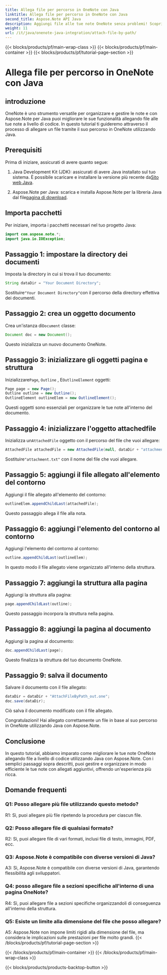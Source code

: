 ```yaml
---
title: Allega file per percorso in OneNote con Java
linktitle: Allega file per percorso in OneNote con Java
second_title: Aspose.Note API Java
description: Aggiungi file alle tue note OneNote senza problemi! Scopri come allegare tramite percorso in Java con Aspose.Note. Guida semplice e codice inclusi! #OneNote #Java #Aspose
weight: 11
url: /it/java/onenote-java-integration/attach-file-by-path/
---
```


{{< blocks/products/pf/main-wrap-class >}}
{{< blocks/products/pf/main-container >}}
{{< blocks/products/pf/tutorial-page-section >}}

# Allega file per percorso in OneNote con Java

## introduzione

OneNote è uno strumento versatile per organizzare e gestire le note e con Aspose.Note per Java puoi migliorare le sue funzionalità allegando file alle tue note a livello di codice. In questo tutorial ti guideremo attraverso il processo di allegare un file tramite il suo percorso in OneNote utilizzando Java.

## Prerequisiti

Prima di iniziare, assicurati di avere quanto segue:

1.  Java Development Kit (JDK): assicurati di avere Java installato sul tuo sistema. È possibile scaricare e installare la versione più recente da[Sito web Java](https://www.oracle.com/java/).
   
2.  Aspose.Note per Java: scarica e installa Aspose.Note per la libreria Java dal file[pagina di download](https://releases.aspose.com/note/java/).

## Importa pacchetti

Per iniziare, importa i pacchetti necessari nel tuo progetto Java:

```java
import com.aspose.note.*;
import java.io.IOException;
```

## Passaggio 1: impostare la directory dei documenti

Imposta la directory in cui si trova il tuo documento:

```java
String dataDir = "Your Document Directory";
```

 Sostituire`"Your Document Directory"`con il percorso della directory effettiva dei documenti.

## Passaggio 2: crea un oggetto documento

 Crea un'istanza di`Document` classe:

```java
Document doc = new Document();
```

Questo inizializza un nuovo documento OneNote.

## Passaggio 3: inizializzare gli oggetti pagina e struttura

 Inizializzare`Page`, `Outline` , E`OutlineElement` oggetti:

```java
Page page = new Page();
Outline outline = new Outline();
OutlineElement outlineElem = new OutlineElement();
```

Questi oggetti sono essenziali per organizzare le tue note all'interno del documento.

## Passaggio 4: inizializzare l'oggetto attachedfile

 Inizializza un`AttachedFile` oggetto con il percorso del file che vuoi allegare:

```java
AttachedFile attachedFile = new AttachedFile(null, dataDir + "attachment.txt");
```

 Sostituire`"attachment.txt"` con il nome del file che vuoi allegare.

## Passaggio 5: aggiungi il file allegato all'elemento del contorno

Aggiungi il file allegato all'elemento del contorno:

```java
outlineElem.appendChildLast(attachedFile);
```

Questo passaggio allega il file alla nota.

## Passaggio 6: aggiungi l'elemento del contorno al contorno

Aggiungi l'elemento del contorno al contorno:

```java
outline.appendChildLast(outlineElem);
```

In questo modo il file allegato viene organizzato all'interno della struttura.

## Passaggio 7: aggiungi la struttura alla pagina

Aggiungi la struttura alla pagina:

```java
page.appendChildLast(outline);
```

Questo passaggio incorpora la struttura nella pagina.

## Passaggio 8: aggiungi la pagina al documento

Aggiungi la pagina al documento:

```java
doc.appendChildLast(page);
```

Questo finalizza la struttura del tuo documento OneNote.

## Passaggio 9: salva il documento

Salvare il documento con il file allegato:

```java
dataDir = dataDir + "AttachFileByPath_out.one";
doc.save(dataDir);
```

Ciò salva il documento modificato con il file allegato.

Congratulazioni! Hai allegato correttamente un file in base al suo percorso in OneNote utilizzando Java con Aspose.Note.

## Conclusione

In questo tutorial, abbiamo imparato come migliorare le tue note OneNote allegando file a livello di codice utilizzando Java con Aspose.Note. Con i semplici passaggi sopra descritti, puoi gestire e organizzare in modo efficiente le tue note con allegati aggiuntivi, offrendo un'esperienza più ricca.

## Domande frequenti

### Q1: Posso allegare più file utilizzando questo metodo?

R1: Sì, puoi allegare più file ripetendo la procedura per ciascun file.

### Q2: Posso allegare file di qualsiasi formato?

R2: Sì, puoi allegare file di vari formati, inclusi file di testo, immagini, PDF, ecc.

### Q3: Aspose.Note è compatibile con diverse versioni di Java?

A3: Sì, Aspose.Note è compatibile con diverse versioni di Java, garantendo flessibilità agli sviluppatori.

### Q4: posso allegare file a sezioni specifiche all'interno di una pagina OneNote?

R4: Sì, puoi allegare file a sezioni specifiche organizzandoli di conseguenza all'interno della struttura.

### Q5: Esiste un limite alla dimensione del file che posso allegare?

A5: Aspose.Note non impone limiti rigidi alla dimensione del file, ma considera le implicazioni sulle prestazioni per file molto grandi.
{{< /blocks/products/pf/tutorial-page-section >}}

{{< /blocks/products/pf/main-container >}}
{{< /blocks/products/pf/main-wrap-class >}}

{{< blocks/products/products-backtop-button >}}
